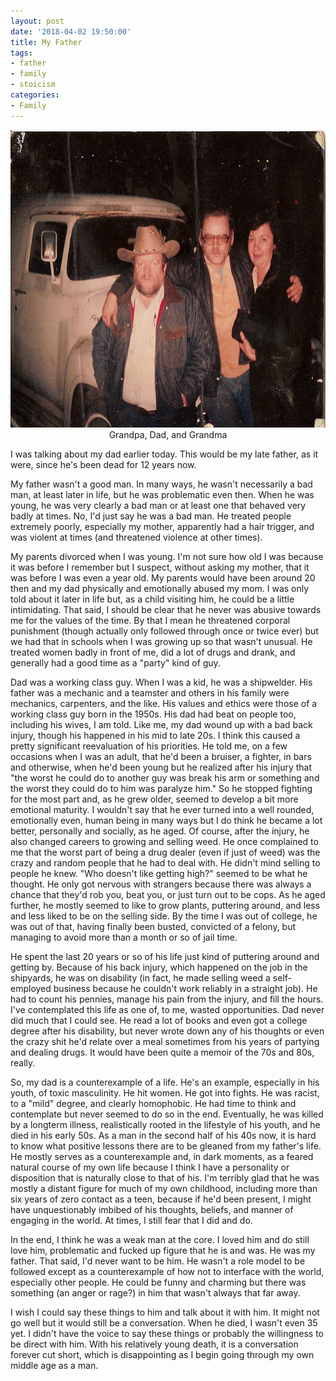 ```yaml
--- 
layout: post
date: '2018-04-02 19:50:00'
title: My Father
tags: 
- father
- family
- stoicism
categories:
- Family
---
```

<p style="text-align:center"><img src="/images/lou-family.jpg" width="640" height="476"><br>Grandpa, Dad, and Grandma</p>
I was talking about my dad earlier today. This would be my late father, as it were, since he's been dead for 12 years now. 

My father wasn't a good man. In many ways, he wasn't necessarily a bad man, at least later in life, but he was problematic even then. When he was young, he was very clearly a bad man or at least one that behaved very badly at times. No, I'd just say he was a bad man. He treated people extremely poorly, especially my mother, apparently had a hair trigger, and was violent at times (and threatened violence at other times). 

My parents divorced when I was young. I'm not sure how old I was because it was before I remember but I suspect, without asking my mother, that it was before I was even a year old. My parents would have been around 20 then and my dad physically and emotionally abused my mom. I was only told about it later in life but, as a child visiting him, he could be a little intimidating. That said, I should be clear that he never was abusive towards me for the values of the time. By that I mean he threatened corporal punishment (though actually only followed through once or twice ever) but we had that in schools when I was growing up so that wasn't unusual. He treated women badly in front of me, did a lot of drugs and drank, and generally had a good time as a "party" kind of guy. 

Dad was a working class guy. When I was a kid, he was a shipwelder. His father was a mechanic and a teamster and others in his family were mechanics, carpenters, and the like. His values and ethics were those of a working class guy born in the 1950s. His dad had beat on people too, including his wives, I am told. Like me, my dad wound up with a bad back injury, though his happened in his mid to late 20s. I think this caused a pretty significant reevaluation of his priorities. He told me, on a few occasions when I was an adult, that he'd been a bruiser, a fighter, in bars and otherwise, when he'd been young but he realized after his injury that "the worst he could do to another guy was break his arm or something and the worst they could do to him was paralyze him." So he stopped fighting for the most part and, as he grew older, seemed to develop a bit more emotional maturity. I wouldn't say that he ever turned into a well rounded, emotionally even, human being in many ways but I do think he became a lot better, personally and socially, as he aged. Of course, after the injury, he also changed careers to growing and selling weed. He once complained to me that the worst part of being a drug dealer (even if just of weed) was the crazy and random people that he had to deal with. He didn't mind selling to people he knew. "Who doesn't like getting high?" seemed to be what he thought. He only got nervous with strangers because there was always a chance that they'd rob you, beat you, or just turn out to be cops. As he aged further, he mostly seemed to like to grow plants, puttering around, and less and less liked to be on the selling side. By the time I was out of college, he was out of that, having finally been busted, convicted of a felony, but managing to avoid more than a month or so of jail time.

He spent the last 20 years or so of his life just kind of puttering around and getting by. Because of his back injury, which happened on the job in the shipyards, he was on disability (in fact, he made selling weed a self-employed business because he couldn't work reliably in a straight job). He had to count his pennies, manage his pain from the injury, and fill the hours. I've contemplated this life as one of, to me, wasted opportunities. Dad never did much that I could see. He read a lot of books and even got a college degree after his disability, but never wrote down any of his thoughts or even the crazy shit he'd relate over a meal sometimes from his years of partying and dealing drugs. It would have been quite a memoir of the 70s and 80s, really. 

So, my dad is a counterexample of a life. He's an example, especially in his youth, of toxic masculinity. He hit women. He got into fights. He was racist, to a "mild" degree, and clearly homophobic. He had time to think and contemplate but never seemed to do so in the end. Eventually, he was killed by a longterm illness, realistically rooted in the lifestyle of his youth, and he died in his early 50s. As a man in the second half of his 40s now, it is hard to know what positive lessons there are to be gleaned from my father's life. He mostly serves as a counterexample and, in dark moments, as a feared natural course of my own life because I think I have a personality or disposition that is naturally close to that of his. I'm terribly glad that he was mostly a distant figure for much of my own childhood, including more than six years of zero contact as a teen, because if he'd been present, I might have unquestionably imbibed of his thoughts, beliefs, and manner of engaging in the world. At times, I still fear that I did and do. 

In the end, I think he was a weak man at the core. I loved him and do still love him, problematic and fucked up figure that he is and was. He was my father. That said, I'd never want to be him. He wasn't a role model to be followed except as a counterexample of how not to interface with the world, especially other people. He could be funny and charming but there was something (an anger or rage?) in him that wasn't always that far away.

I wish I could say these things to him and talk about it with him. It might not go well but it would still be a conversation. When he died, I wasn't even 35 yet. I didn't have the voice to say these things or probably the willingness to be direct with him. With his relatively young death, it is a conversation forever cut short, which is disappointing as I begin going through my own middle age as a man.